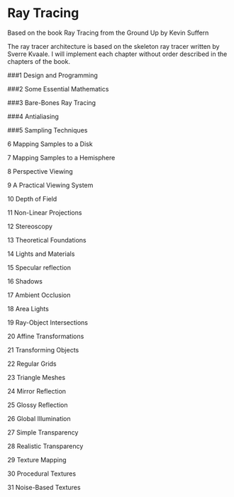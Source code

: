 # Ray Tracing
Based on the book Ray Tracing from the Ground Up by Kevin Suffern

The ray tracer architecture is based on the skeleton ray tracer written by Sverre Kvaale. I will implement each chapter without order described in the chapters of the book. 

###1 Design and Programming

###2 Some Essential Mathematics

###3 Bare-Bones Ray Tracing

###4 Antialiasing

###5 Sampling Techniques

6 Mapping Samples to a Disk

7 Mapping Samples to a Hemisphere

8 Perspective Viewing

9 A Practical Viewing System

10 Depth of Field

11 Non-Linear Projections

12 Stereoscopy

13 Theoretical Foundations

14 Lights and Materials

15 Specular reflection

16 Shadows

17 Ambient Occlusion

18 Area Lights

19 Ray-Object Intersections

20 Affine Transformations

21 Transforming Objects

22 Regular Grids

23 Triangle Meshes

24 Mirror Reflection

25 Glossy Reflection

26 Global Illumination

27 Simple Transparency

28 Realistic Transparency

29 Texture Mapping

30 Procedural Textures

31 Noise-Based Textures
